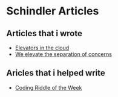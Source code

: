 # Schindler Articles

## Articles that i wrote
- [Elevators in the cloud](https://group.schindler.com/en/media/stories/elevators-in-the-cloud.html)
- [We elevate the separation of concerns](https://group.schindler.com/en/media/stories/we-elevate-the-separation-of-concerns.html)
 
## Aricles that i helped write
- [Coding Riddle of the Week](https://group.schindler.com/en/media/stories/coding-riddle-of-the-week.html)
